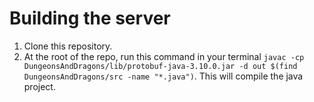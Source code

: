 # Building the server
1) Clone this repository.
2) At the root of the repo, run this command in your terminal `javac -cp DungeonsAndDragons/lib/protobuf-java-3.10.0.jar -d out $(find DungeonsAndDragons/src -name "*.java")`. This will compile the java project.
